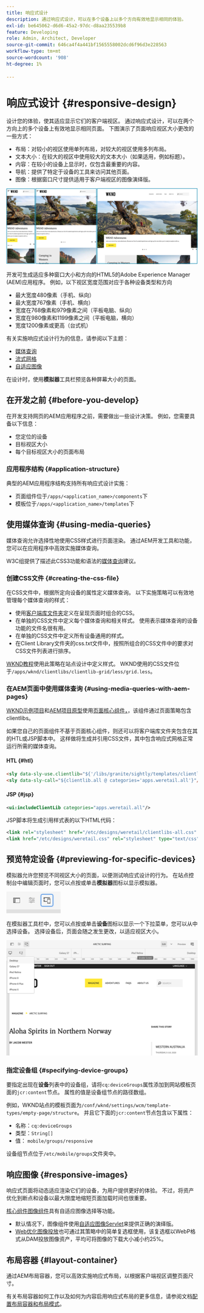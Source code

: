```yaml
---
title: 响应式设计
description: 通过响应式设计，可以在多个设备上以多个方向有效地显示相同的体验。
exl-id: be645062-d6d6-45a2-97dc-d8aa235539b8
feature: Developing
role: Admin, Architect, Developer
source-git-commit: 646ca4f4a441bf1565558002dcd6f96d3e228563
workflow-type: tm+mt
source-wordcount: '908'
ht-degree: 1%

---
```


# 响应式设计 {#responsive-design}

设计您的体验，使其适应显示它们的客户端视区。 通过响应式设计，可以在两个方向上的多个设备上有效地显示相同页面。 下图演示了页面响应视区大小更改的一些方式：

* 布局：对较小的视区使用单列布局，对较大的视区使用多列布局。
* 文本大小：在较大的视区中使用较大的文本大小（如果适用，例如标题）。
* 内容：在较小的设备上显示时，仅包含最重要的内容。
* 导航：提供了特定于设备的工具来访问其他页面。
* 图像：根据窗口尺寸提供适用于客户端视区的图像演绎版。

![响应式设计示例](assets/responsive-example.png)

开发可生成适应多种窗口大小和方向的HTML5的Adobe Experience Manager (AEM)应用程序。 例如，以下视区宽度范围对应于各种设备类型和方向

* 最大宽度480像素（手机、纵向）
* 最大宽度767像素（手机、横向）
* 宽度在768像素和979像素之间（平板电脑、纵向）
* 宽度在980像素和1199像素之间（平板电脑，横向）
* 宽度1200像素或更高（台式机）

有关实施响应式设计行为的信息，请参阅以下主题：

* [媒体查询](#using-media-queries)
* [流式网格](#developing-a-fluid-grid)
* [自适应图像](#using-adaptive-images)

在设计时，使用&#x200B;**模拟器**&#x200B;工具栏预览各种屏幕大小的页面。

## 在开发之前 {#before-you-develop}

在开发支持网页的AEM应用程序之前，需要做出一些设计决策。 例如，您需要具备以下信息：

* 您定位的设备
* 目标视区大小
* 每个目标视区大小的页面布局

### 应用程序结构 {#application-structure}

典型的AEM应用程序结构支持所有响应式设计实施：

* 页面组件位于`/apps/<application_name>/components`下
* 模板位于`/apps/<application_name>/templates`下

## 使用媒体查询 {#using-media-queries}

媒体查询允许选择性地使用CSS样式进行页面渲染。 通过AEM开发工具和功能，您可以在应用程序中高效实施媒体查询。

W3C组提供了描述此CSS3功能和语法的[媒体查询](https://www.w3.org/TR/css3-mediaqueries/)建议。

### 创建CSS文件 {#creating-the-css-file}

在CSS文件中，根据所定向设备的属性定义媒体查询。 以下实施策略可以有效地管理每个媒体查询的样式：

* 使用[客户端库文件夹](clientlibs.md)定义在呈现页面时组合的CSS。
* 在单独的CSS文件中定义每个媒体查询和相关样式。 使用表示媒体查询的设备功能的文件名很有用。
* 在单独的CSS文件中定义所有设备通用的样式。
* 在Client Library文件夹的css.txt文件中，按照所组合的CSS文件中的要求对CSS文件列表进行排序。

[WKND教程](develop-wknd-tutorial.md)使用此策略在站点设计中定义样式。 WKND使用的CSS文件位于`/apps/wknd/clientlibs/clientlib-grid/less/grid.less`。

### 在AEM页面中使用媒体查询 {#using-media-queries-with-aem-pages}

[WKND示例项目](/help/implementing/developing/introduction/develop-wknd-tutorial.md)和[AEM项目原型](https://experienceleague.adobe.com/docs/experience-manager-core-components/using/developing/archetype/overview.html)使用[页面核心组件，](https://experienceleague.adobe.com/docs/experience-manager-core-components/using/wcm-components/page.html)，该组件通过页面策略包含clientlibs。

如果您自己的页面组件不基于页面核心组件，则还可以将客户端库文件夹包含在其的HTL或JSP脚本中。 这样做将生成并引用CSS文件，其中包含响应式网格正常运行所需的媒体查询。

#### HTL {#htl}

```html
<sly data-sly-use.clientlib="${'/libs/granite/sightly/templates/clientlib.html'}">
<sly data-sly-call="${clientlib.all @ categories='apps.weretail.all'}"/>
```

#### JSP {#jsp}

```xml
<ui:includeClientLib categories="apps.weretail.all"/>
```

JSP脚本将生成引用样式表的以下HTML代码：

```xml
<link rel="stylesheet" href="/etc/designs/weretail/clientlibs-all.css" type="text/css">
<link href="/etc/designs/weretail.css" rel="stylesheet" type="text/css">
```

## 预览特定设备 {#previewing-for-specific-devices}

模拟器允许您预览不同视区大小的页面，以便测试响应式设计的行为。 在站点控制台中编辑页面时，您可以点按或单击&#x200B;**模拟器**&#x200B;图标以显示模拟器。

![工具栏中的模拟器图标](assets/emulator-icon.png)

在模拟器工具栏中，您可以点按或单击&#x200B;**设备**&#x200B;图标以显示一个下拉菜单，您可以从中选择设备。 选择设备后，页面会随之发生更改，以适应视区大小。

![模拟器工具栏](assets/emulator.png)

### 指定设备组 {#specifying-device-groups}

要指定出现在&#x200B;**设备**&#x200B;列表中的设备组，请将`cq:deviceGroups`属性添加到网站模板页面的`jcr:content`节点。 属性的值是设备组节点的路径数组。

例如，WKND站点的模板页面为`/conf/wknd/settings/wcm/template-types/empty-page/structure`。 并且它下面的`jcr:content`节点包含以下属性：

* 名称：`cq:deviceGroups`
* 类型：`String[]`
* 值： `mobile/groups/responsive`

设备组节点位于`/etc/mobile/groups`文件夹中。

## 响应图像 {#responsive-images}

响应式页面将动态适应渲染它们的设备，为用户提供更好的体验。 不过，将资产优化到断点和设备以最大限度地缩短页面加载时间也很重要。

[核心组件图像组件](https://experienceleague.adobe.com/docs/experience-manager-core-components/using/wcm-components/image.html)具有自适应图像选择等功能。

* 默认情况下，图像组件使用[自适应图像Servlet](https://experienceleague.adobe.com/docs/experience-manager-core-components/using/developing/adaptive-image-servlet.html)来提供正确的演绎版。
* [Web优化图像投放](https://experienceleague.adobe.com/docs/experience-manager-core-components/using/developing/web-optimized-image-delivery.html)也可通过其策略中的简单复选框使用，该复选框以WebP格式从DAM投放图像资产，平均可将图像的下载大小减小约25%。

## 布局容器 {#layout-container}

通过AEM布局容器，您可以高效实施响应式布局，以根据客户端视区调整页面尺寸。

有关布局容器如何工作以及如何为内容启用响应式布局的更多信息，请参阅文档[配置布局容器和布局模式](/help/sites-cloud/administering/responsive-layout.md)。
